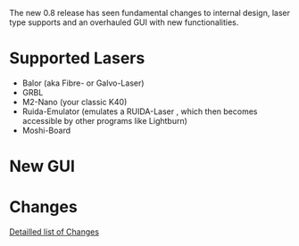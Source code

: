 The new 0.8 release has seen fundamental changes to internal design, laser type supports and an overhauled GUI with new functionalities.

# Supported Lasers
- Balor (aka Fibre- or Galvo-Laser)
- GRBL
- M2-Nano (your classic K40)
- Ruida-Emulator (emulates a RUIDA-Laser , which then becomes accessible by other programs like Lightburn)
- Moshi-Board

# New GUI

# Changes
[Detailled list of Changes](https://github.com/meerk40t/meerk40t/wiki/0.8-Detailled-Changes)
